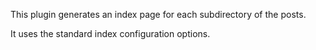 This plugin generates an index page for each subdirectory of the posts.

It uses the standard index configuration options.
